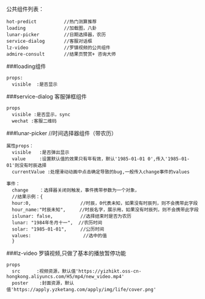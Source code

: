 公共组件列表：
```
hot-predict          //热门测算推荐
loading              //加载图，八卦
lunar-picker         //日期选择器，农历
service-dialog       //客服对话框
lz-video             //罗镇视频的公共组件
admire-consult       //结果页赞赏+ 咨询大师
```

  ###loading组件 
  ```
  props:
    visible  :是否显示
  ```
  ###service-dialog 客服弹框组件
  ```
  props
    visible :是否显示，sync
    wechat :客服二维码
  ```
  ###lunar-picker  //时间选择器组件（带农历）
```
属性props：
  visible   :是否弹出显示
  value     :设置默认值的效果只有年有效，默认'1985-01-01 0',传入'1985-01-01'则没有时辰选择
  currentValue :处理滑动动画中点击确定导致的bug,一般传入change事件的values
  
事件：
  change    ：选择器关闭则触发，事件携带参数为一个对象，
  //结果示例：{
  hour:0,                  //时辰，0代表未知，如果没有时辰列，则不会携带此字段
  hour_name:"时辰未知",     //时辰名字，展示用，如果没有时辰列，则不会携带此字段
  islunar: false,          //选择结束时是否为农历
  lunar: "1984年冬月十一",  //农历时间
  solar: "1985-01-01",     //公历时间
  values:                   //选中的值
  }
```
###lz-video   罗镇视频,只做了基本的播放暂停功能
```
props
  src      :视频资源，默认值'https://yizhikt.oss-cn-hongkong.aliyuncs.com/H5/mp4/new_video.mp4'
  poster    :封面资源，默认值'https://apply.yzketang.com/apply/img/life/cover.png'
```

